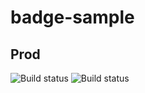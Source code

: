 # badge-sample

## Prod
![Build status](https://build.mobile.azure.com/v0.1/apps/bbc8a845-ef68-4bba-a000-794e4045b33f/branches/master/badge)
![Build status](https://build.mobile.azure.com/v0.1/apps/bbc8a845-ef68-4bba-a000-794e4045b33f/branches/nested/badge)
